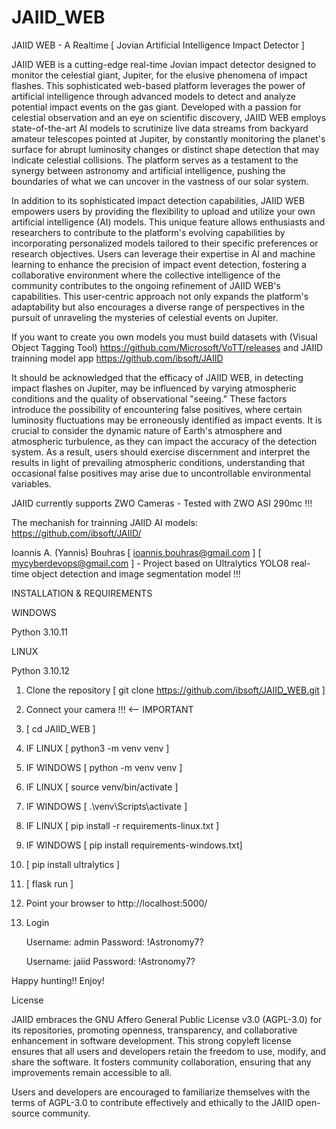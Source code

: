 # JAIID_WEB
JAIID WEB - A Realtime [ Jovian Artificial Intelligence Impact Detector ]

JAIID WEB is a cutting-edge real-time Jovian impact detector designed to monitor the celestial giant, Jupiter, for the elusive phenomena of impact flashes. This sophisticated web-based platform leverages the power of artificial intelligence through advanced models to detect and analyze potential impact events on the gas giant. Developed with a passion for celestial observation and an eye on scientific discovery, JAIID WEB employs state-of-the-art AI models to scrutinize live data streams from backyard amateur telescopes pointed at Jupiter, by constantly monitoring the planet's surface for abrupt luminosity changes or distinct shape detection that may indicate celestial collisions. The platform serves as a testament to the synergy between astronomy and artificial intelligence, pushing the boundaries of what we can uncover in the vastness of our solar system.

In addition to its sophisticated impact detection capabilities, JAIID WEB empowers users by providing the flexibility to upload and utilize your own artificial intelligence (AI) models. This unique feature allows enthusiasts and researchers to contribute to the platform's evolving capabilities by incorporating personalized models tailored to their specific preferences or research objectives. Users can leverage their expertise in AI and machine learning to enhance the precision of impact event detection, fostering a collaborative environment where the collective intelligence of the community contributes to the ongoing refinement of JAIID WEB's capabilities. This user-centric approach not only expands the platform's adaptability but also encourages a diverse range of perspectives in the pursuit of unraveling the mysteries of celestial events on Jupiter.

If you want to create you own models you must build datasets with (Visual Object Tagging Tool) https://github.com/Microsoft/VoTT/releases and JAIID trainning model app https://github.com/ibsoft/JAIID 

It should be acknowledged that the efficacy of JAIID WEB, in detecting impact flashes on Jupiter, may be influenced by varying atmospheric conditions and the quality of observational "seeing." These factors introduce the possibility of encountering false positives, where certain luminosity fluctuations may be erroneously identified as impact events. It is crucial to consider the dynamic nature of Earth's atmosphere and atmospheric turbulence, as they can impact the accuracy of the detection system. As a result, users should exercise discernment and interpret the results in light of prevailing atmospheric conditions, understanding that occasional false positives may arise due to uncontrollable environmental variables.

JAIID currently supports ZWO Cameras - Tested with ZWO ASI 290mc !!!


The mechanish for trainning JAIID AI models: https://github.com/ibsoft/JAIID/

Ioannis A. (Yannis) Bouhras [ ioannis.bouhras@gmail.com ] [ mycyberdevops@gmail.com ] - Project based on Ultralytics YOLO8 real-time object detection and image segmentation model !!!

INSTALLATION & REQUIREMENTS

WINDOWS

Python 3.10.11

LINUX

Python 3.10.12


1. Clone the repository [ git clone https://github.com/ibsoft/JAIID_WEB.git ]
2. Connect your camera !!! <-- IMPORTANT
3. [ cd JAIID_WEB ]
4. IF LINUX [ python3 -m venv venv ]
5. IF WINDOWS [ python -m venv venv ]
6. IF LINUX [ source venv/bin/activate ]
7. IF WINDOWS [ .\venv\Scripts\activate ]
8. IF LINUX [ pip install -r requirements-linux.txt ]
9. IF WINDOWS [ pip install requirements-windows.txt]
10. [ pip install ultralytics ]
11. [ flask run ]
12. Point your browser to http://localhost:5000/
13. Login

    Username: admin
    Password: !Astronomy7?

    Username: jaiid
    Password: !Astronomy7?

Happy hunting!! Enjoy!

License

JAIID embraces the GNU Affero General Public License v3.0 (AGPL-3.0) for its repositories, promoting openness, transparency, and collaborative enhancement in software development. This strong copyleft license ensures that all users and developers retain the freedom to use, modify, and share the software. It fosters community collaboration, ensuring that any improvements remain accessible to all.

Users and developers are encouraged to familiarize themselves with the terms of AGPL-3.0 to contribute effectively and ethically to the JAIID open-source community.
